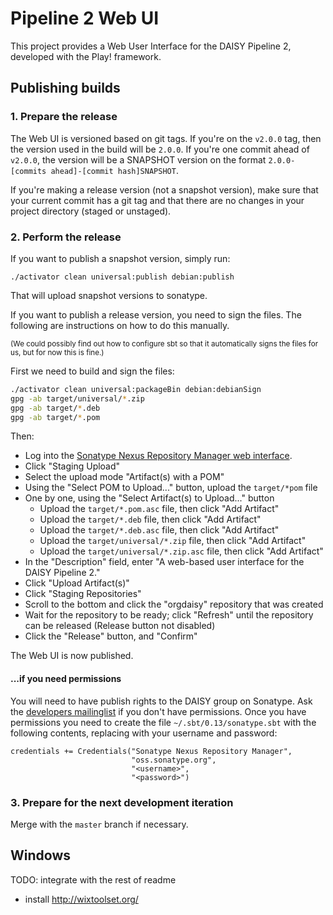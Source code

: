 <!-- [![Build Status](https://travis-ci.org/daisy/pipeline-webui.png?branch=master)](https://travis-ci.org/daisy/pipeline-webui) -->

# Pipeline 2 Web UI

This project provides a Web User Interface for the DAISY Pipeline 2, developed with the Play! framework.

## Publishing builds

### 1. Prepare the release

The Web UI is versioned based on git tags. If you're on the `v2.0.0` tag,
then the version used in the build will be `2.0.0`. If you're one commit
ahead of `v2.0.0`, the version will be a SNAPSHOT version on the format
`2.0.0-[commits ahead]-[commit hash]SNAPSHOT`.

If you're making a release version (not a snapshot version),
make sure that your current commit has a git tag and that
there are no changes in your project directory (staged or unstaged).

### 2. Perform the release

If you want to publish a snapshot version, simply run:

```
./activator clean universal:publish debian:publish
```

That will upload snapshot versions to sonatype.

If you want to publish a release version, you need to sign the files.
The following are instructions on how to do this manually.

<small>(We could possibly find out how to configure sbt so that it
automatically signs the files for us, but for now this is fine.)</small>

First we need to build and sign the files:

```bash
./activator clean universal:packageBin debian:debianSign
gpg -ab target/universal/*.zip
gpg -ab target/*.deb
gpg -ab target/*.pom
```

Then:

- Log into the [Sonatype Nexus Repository Manager web interface](https://oss.sonatype.org/#stagingRepositories).
- Click "Staging Upload"
- Select the upload mode "Artifact(s) with a POM"
- Using the "Select POM to Upload..." button, upload the `target/*pom` file
- One by one, using the "Select Artifact(s) to Upload..." button
  - Upload the `target/*.pom.asc` file, then click "Add Artifact"
  - Upload the `target/*.deb` file, then click "Add Artifact"
  - Upload the `target/*.deb.asc` file, then click "Add Artifact"
  - Upload the `target/universal/*.zip` file, then click "Add Artifact"
  - Upload the `target/universal/*.zip.asc` file, then click "Add Artifact"
- In the "Description" field, enter "A web-based user interface for the DAISY Pipeline 2."
- Click "Upload Artifact(s)"
- Click "Staging Repositories"
- Scroll to the bottom and click the "orgdaisy" repository that was created
- Wait for the repository to be ready; click "Refresh" until the repository can be released (Release button not disabled)
- Click the "Release" button, and "Confirm"

The Web UI is now published.

#### ...if you need permissions

You will need to have publish rights to the DAISY group on Sonatype.
Ask the [developers mailinglist](https://groups.google.com/forum/#!forum/daisy-pipeline-dev) if you don't have permissions.
Once you have permissions you need to create the file `~/.sbt/0.13/sonatype.sbt` with the following contents,
replacing with your username and password:

```
credentials += Credentials("Sonatype Nexus Repository Manager",
                           "oss.sonatype.org",
                           "<username>",
                           "<password>")
```

### 3. Prepare for the next development iteration

Merge with the `master` branch if necessary.

## Windows

TODO: integrate with the rest of readme
- install http://wixtoolset.org/
